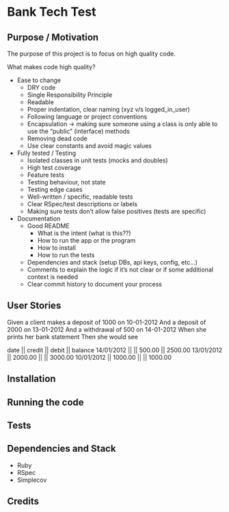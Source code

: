 # Bank Tech Test

## Purpose / Motivation

The purpose of this project is to focus on high quality code.

What makes code high quality?

* Ease to change
    - DRY code
    - Single Responsibility Principle
    - Readable
    - Proper indentation, clear naming (xyz v/s logged_in_user)
    - Following language or project conventions
    - Encapsulation -> making sure someone using a class is only able to use the “public” (interface) methods
    - Removing dead code
    - Use clear constants and avoid magic values
* Fully tested / Testing
    - Isolated classes in unit tests (mocks and doubles)
    - High test coverage
    - Feature tests
    - Testing behaviour, not state
    - Testing edge cases
    - Well-written / specific, readable tests
    - Clear RSpec/test descriptions or labels
    - Making sure tests don’t allow false positives (tests are specific)
* Documentation
    - Good README
      - What is the intent (what is this??)
      - How to run the app or the program
      - How to install
      - How to run the tests
    - Dependencies and stack (setup DBs, api keys, config, etc…)
    - Comments to explain the logic if it’s not clear or if some additional context is needed
    - Clear commit history to document your process

## User Stories

Given a client makes a deposit of 1000 on 10-01-2012
And a deposit of 2000 on 13-01-2012
And a withdrawal of 500 on 14-01-2012
When she prints her bank statement
Then she would see

date       || credit    || debit     || balance
14/01/2012 ||           || 500.00    || 2500.00
13/01/2012 || 2000.00   ||           || 3000.00
10/01/2012 || 1000.00   ||           || 1000.00

## Installation


## Running the code


## Tests


## Dependencies and Stack

* Ruby
* RSpec
* Simplecov


## Credits